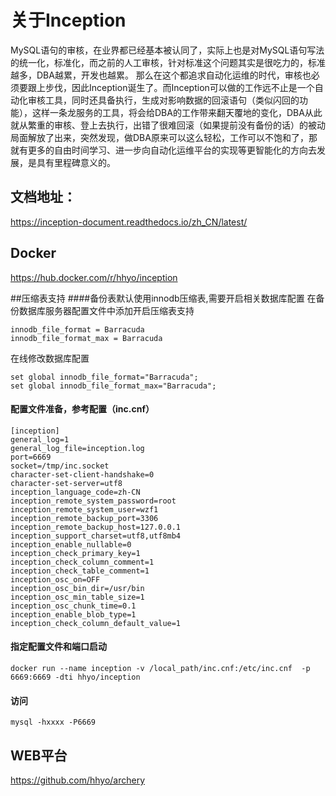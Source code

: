 # 关于Inception

MySQL语句的审核，在业界都已经基本被认同了，实际上也是对MySQL语句写法的统一化，标准化，而之前的人工审核，针对标准这个问题其实是很吃力的，标准越多，DBA越累，开发也越累。
那么在这个都追求自动化运维的时代，审核也必须要跟上步伐，因此Inception诞生了。而Inception可以做的工作远不止是一个自动化审核工具，同时还具备执行，生成对影响数据的回滚语句（类似闪回的功能），这样一条龙服务的工具，将会给DBA的工作带来翻天覆地的变化，DBA从此就从繁重的审核、登上去执行，出错了很难回滚（如果提前没有备份的话）的被动局面解放了出来，突然发现，做DBA原来可以这么轻松，工作可以不饱和了，那就有更多的自由时间学习、进一步向自动化运维平台的实现等更智能化的方向去发展，是具有里程碑意义的。

## 文档地址：

https://inception-document.readthedocs.io/zh_CN/latest/

## Docker

https://hub.docker.com/r/hhyo/inception

##压缩表支持
####备份表默认使用innodb压缩表,需要开启相关数据库配置
在备份数据库服务器配置文件中添加开启压缩表支持
```
innodb_file_format = Barracuda
innodb_file_format_max = Barracuda
```
在线修改数据库配置
```
set global innodb_file_format="Barracuda"; 
set global innodb_file_format_max="Barracuda";
```


#### 配置文件准备，参考配置（inc.cnf）
```
[inception]
general_log=1
general_log_file=inception.log
port=6669
socket=/tmp/inc.socket
character-set-client-handshake=0
character-set-server=utf8
inception_language_code=zh-CN
inception_remote_system_password=root
inception_remote_system_user=wzf1
inception_remote_backup_port=3306
inception_remote_backup_host=127.0.0.1
inception_support_charset=utf8,utf8mb4
inception_enable_nullable=0
inception_check_primary_key=1
inception_check_column_comment=1
inception_check_table_comment=1
inception_osc_on=OFF
inception_osc_bin_dir=/usr/bin
inception_osc_min_table_size=1
inception_osc_chunk_time=0.1
inception_enable_blob_type=1
inception_check_column_default_value=1
```
#### 指定配置文件和端口启动
```
docker run --name inception -v /local_path/inc.cnf:/etc/inc.cnf  -p 6669:6669 -dti hhyo/inception
```
#### 访问
```
mysql -hxxxx -P6669
```

## WEB平台

https://github.com/hhyo/archery
